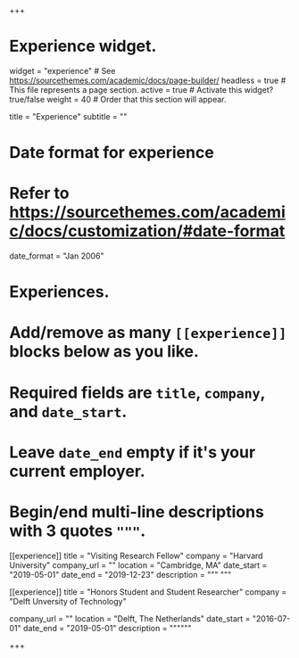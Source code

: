 +++
# Experience widget.
widget = "experience"  # See https://sourcethemes.com/academic/docs/page-builder/
headless = true  # This file represents a page section.
active = true  # Activate this widget? true/false
weight = 40  # Order that this section will appear.

title = "Experience"
subtitle = ""

# Date format for experience
#   Refer to https://sourcethemes.com/academic/docs/customization/#date-format
date_format = "Jan 2006"

# Experiences.
#   Add/remove as many `[[experience]]` blocks below as you like.
#   Required fields are `title`, `company`, and `date_start`.
#   Leave `date_end` empty if it's your current employer.
#   Begin/end multi-line descriptions with 3 quotes `"""`.
[[experience]]
  title = "Visiting Research Fellow"
  company = "Harvard University"
  company_url = ""
  location = "Cambridge, MA"
  date_start = "2019-05-01"
  date_end = "2019-12-23"
  description = """
  """

[[experience]]
  title = "Honors Student and Student Researcher"
  company = "Delft Unversity of Technology"
  
  company_url = ""
  location = "Delft, The Netherlands"
  date_start = "2016-07-01"
  date_end = "2019-05-01"
  description = """"""

+++
